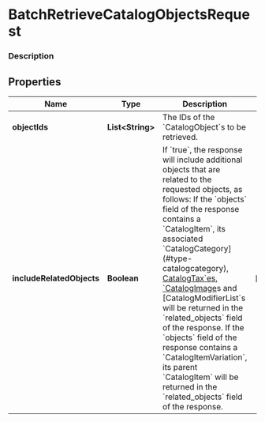
# BatchRetrieveCatalogObjectsRequest

### Description



## Properties
Name | Type | Description | Notes
------------ | ------------- | ------------- | -------------
**objectIds** | **List&lt;String&gt;** | The IDs of the &#x60;CatalogObject&#x60;s to be retrieved. | 
**includeRelatedObjects** | **Boolean** | If &#x60;true&#x60;, the response will include additional objects that are related to the requested objects, as follows:  If the &#x60;objects&#x60; field of the response contains a &#x60;CatalogItem&#x60;,  its associated &#x60;CatalogCategory](#type-catalogcategory), [CatalogTax&#x60;es, &#x60;CatalogImage](#type-catalogimage)s and [CatalogModifierList&#x60;s will be returned in the &#x60;related_objects&#x60; field of the response. If the &#x60;objects&#x60; field of the response contains a &#x60;CatalogItemVariation&#x60;, its parent &#x60;CatalogItem&#x60; will be returned in the &#x60;related_objects&#x60; field of the response. |  [optional]



